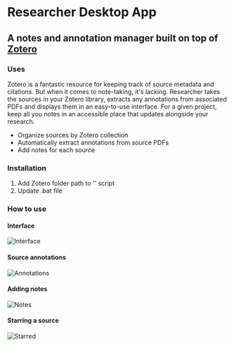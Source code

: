 # Researcher Desktop App
## A notes and annotation manager built on top of [Zotero](http://zotero.com/)
### Uses
Zotero is a fantastic resource for keeping track of source metadata and citations. But when it comes to note-taking, it's lacking. Researcher takes the sources in your Zotero library, extracts any annotations from associated PDFs and displays them in an easy-to-use interface. For a given project, keep all you notes in an accessible place that updates alongside your research.
- Organize sources by Zotero collection
- Automatically extract annotations from source PDFs
- Add notes for each source
### Installation
1. Add Zotero folder path to '' script
2. Update .bat file
### How to use
#### Interface
![Interface](https://github.com/dlw-github/zotero_research_manager/blob/main/examples/researcher_interface.png "Interface")
#### Source annotations
![Annotations](https://github.com/dlw-github/zotero_research_manager/blob/main/examples/annotated_source.png "Annotations")
#### Adding notes
![Notes](https://github.com/dlw-github/zotero_research_manager/blob/main/examples/adding_notes.png "Notes")
#### Starring a source
![Starred](https://github.com/dlw-github/zotero_research_manager/blob/main/examples/starred_sources.png "Starred")
